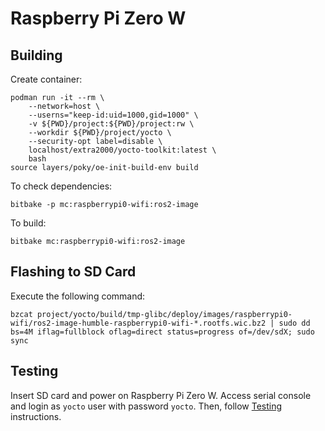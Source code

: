# Raspberry Pi Zero W


## Building

Create container:
```
podman run -it --rm \
    --network=host \
    --userns="keep-id:uid=1000,gid=1000" \
    -v ${PWD}/project:${PWD}/project:rw \
    --workdir ${PWD}/project/yocto \
    --security-opt label=disable \
    localhost/extra2000/yocto-toolkit:latest \
    bash
source layers/poky/oe-init-build-env build
```

To check dependencies:
```
bitbake -p mc:raspberrypi0-wifi:ros2-image
```

To build:
```
bitbake mc:raspberrypi0-wifi:ros2-image
```


## Flashing to SD Card

Execute the following command:
```
bzcat project/yocto/build/tmp-glibc/deploy/images/raspberrypi0-wifi/ros2-image-humble-raspberrypi0-wifi-*.rootfs.wic.bz2 | sudo dd bs=4M iflag=fullblock oflag=direct status=progress of=/dev/sdX; sudo sync
```


## Testing

Insert SD card and power on Raspberry Pi Zero W. Access serial console and login as `yocto` user with password `yocto`. Then, follow [Testing](../common/testing.md) instructions.
